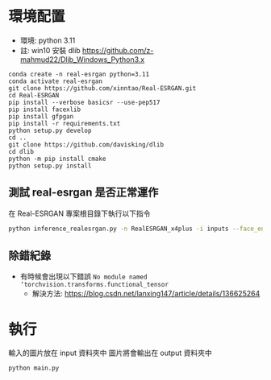 # 環境配置
* 環境: python 3.11
* 註: win10 安裝 dlib   https://github.com/z-mahmud22/Dlib_Windows_Python3.x

```
conda create -n real-esrgan python=3.11
conda activate real-esrgan
git clone https://github.com/xinntao/Real-ESRGAN.git
cd Real-ESRGAN
pip install --verbose basicsr --use-pep517
pip install facexlib
pip install gfpgan
pip install -r requirements.txt
python setup.py develop
cd ..
git clone https://github.com/davisking/dlib
cd dlib
python -m pip install cmake
python setup.py install
```

## 測試 real-esrgan 是否正常運作
在 Real-ESRGAN 專案根目錄下執行以下指令
```bash
python inference_realesrgan.py -n RealESRGAN_x4plus -i inputs --face_enhance
```

## 除錯紀錄
* 有時候會出現以下錯誤 `No module named ‘torchvision.transforms.functional_tensor`
    * 解決方法: https://blog.csdn.net/lanxing147/article/details/136625264

# 執行
輸入的圖片放在 input 資料夾中
圖片將會輸出在 output 資料夾中
```bash
python main.py
```